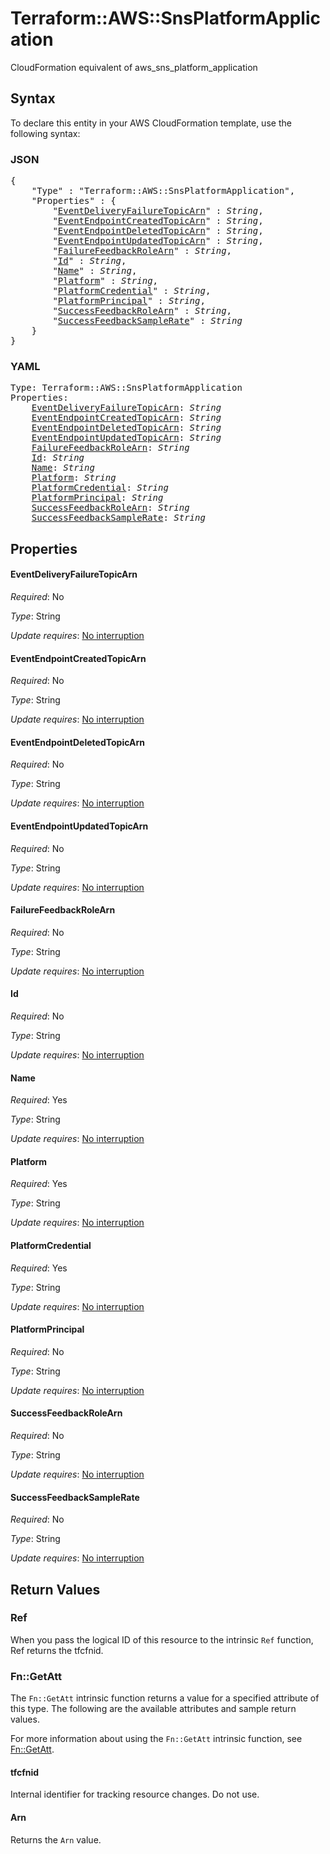 # Terraform::AWS::SnsPlatformApplication

CloudFormation equivalent of aws_sns_platform_application

## Syntax

To declare this entity in your AWS CloudFormation template, use the following syntax:

### JSON

<pre>
{
    "Type" : "Terraform::AWS::SnsPlatformApplication",
    "Properties" : {
        "<a href="#eventdeliveryfailuretopicarn" title="EventDeliveryFailureTopicArn">EventDeliveryFailureTopicArn</a>" : <i>String</i>,
        "<a href="#eventendpointcreatedtopicarn" title="EventEndpointCreatedTopicArn">EventEndpointCreatedTopicArn</a>" : <i>String</i>,
        "<a href="#eventendpointdeletedtopicarn" title="EventEndpointDeletedTopicArn">EventEndpointDeletedTopicArn</a>" : <i>String</i>,
        "<a href="#eventendpointupdatedtopicarn" title="EventEndpointUpdatedTopicArn">EventEndpointUpdatedTopicArn</a>" : <i>String</i>,
        "<a href="#failurefeedbackrolearn" title="FailureFeedbackRoleArn">FailureFeedbackRoleArn</a>" : <i>String</i>,
        "<a href="#id" title="Id">Id</a>" : <i>String</i>,
        "<a href="#name" title="Name">Name</a>" : <i>String</i>,
        "<a href="#platform" title="Platform">Platform</a>" : <i>String</i>,
        "<a href="#platformcredential" title="PlatformCredential">PlatformCredential</a>" : <i>String</i>,
        "<a href="#platformprincipal" title="PlatformPrincipal">PlatformPrincipal</a>" : <i>String</i>,
        "<a href="#successfeedbackrolearn" title="SuccessFeedbackRoleArn">SuccessFeedbackRoleArn</a>" : <i>String</i>,
        "<a href="#successfeedbacksamplerate" title="SuccessFeedbackSampleRate">SuccessFeedbackSampleRate</a>" : <i>String</i>
    }
}
</pre>

### YAML

<pre>
Type: Terraform::AWS::SnsPlatformApplication
Properties:
    <a href="#eventdeliveryfailuretopicarn" title="EventDeliveryFailureTopicArn">EventDeliveryFailureTopicArn</a>: <i>String</i>
    <a href="#eventendpointcreatedtopicarn" title="EventEndpointCreatedTopicArn">EventEndpointCreatedTopicArn</a>: <i>String</i>
    <a href="#eventendpointdeletedtopicarn" title="EventEndpointDeletedTopicArn">EventEndpointDeletedTopicArn</a>: <i>String</i>
    <a href="#eventendpointupdatedtopicarn" title="EventEndpointUpdatedTopicArn">EventEndpointUpdatedTopicArn</a>: <i>String</i>
    <a href="#failurefeedbackrolearn" title="FailureFeedbackRoleArn">FailureFeedbackRoleArn</a>: <i>String</i>
    <a href="#id" title="Id">Id</a>: <i>String</i>
    <a href="#name" title="Name">Name</a>: <i>String</i>
    <a href="#platform" title="Platform">Platform</a>: <i>String</i>
    <a href="#platformcredential" title="PlatformCredential">PlatformCredential</a>: <i>String</i>
    <a href="#platformprincipal" title="PlatformPrincipal">PlatformPrincipal</a>: <i>String</i>
    <a href="#successfeedbackrolearn" title="SuccessFeedbackRoleArn">SuccessFeedbackRoleArn</a>: <i>String</i>
    <a href="#successfeedbacksamplerate" title="SuccessFeedbackSampleRate">SuccessFeedbackSampleRate</a>: <i>String</i>
</pre>

## Properties

#### EventDeliveryFailureTopicArn

_Required_: No

_Type_: String

_Update requires_: [No interruption](https://docs.aws.amazon.com/AWSCloudFormation/latest/UserGuide/using-cfn-updating-stacks-update-behaviors.html#update-no-interrupt)

#### EventEndpointCreatedTopicArn

_Required_: No

_Type_: String

_Update requires_: [No interruption](https://docs.aws.amazon.com/AWSCloudFormation/latest/UserGuide/using-cfn-updating-stacks-update-behaviors.html#update-no-interrupt)

#### EventEndpointDeletedTopicArn

_Required_: No

_Type_: String

_Update requires_: [No interruption](https://docs.aws.amazon.com/AWSCloudFormation/latest/UserGuide/using-cfn-updating-stacks-update-behaviors.html#update-no-interrupt)

#### EventEndpointUpdatedTopicArn

_Required_: No

_Type_: String

_Update requires_: [No interruption](https://docs.aws.amazon.com/AWSCloudFormation/latest/UserGuide/using-cfn-updating-stacks-update-behaviors.html#update-no-interrupt)

#### FailureFeedbackRoleArn

_Required_: No

_Type_: String

_Update requires_: [No interruption](https://docs.aws.amazon.com/AWSCloudFormation/latest/UserGuide/using-cfn-updating-stacks-update-behaviors.html#update-no-interrupt)

#### Id

_Required_: No

_Type_: String

_Update requires_: [No interruption](https://docs.aws.amazon.com/AWSCloudFormation/latest/UserGuide/using-cfn-updating-stacks-update-behaviors.html#update-no-interrupt)

#### Name

_Required_: Yes

_Type_: String

_Update requires_: [No interruption](https://docs.aws.amazon.com/AWSCloudFormation/latest/UserGuide/using-cfn-updating-stacks-update-behaviors.html#update-no-interrupt)

#### Platform

_Required_: Yes

_Type_: String

_Update requires_: [No interruption](https://docs.aws.amazon.com/AWSCloudFormation/latest/UserGuide/using-cfn-updating-stacks-update-behaviors.html#update-no-interrupt)

#### PlatformCredential

_Required_: Yes

_Type_: String

_Update requires_: [No interruption](https://docs.aws.amazon.com/AWSCloudFormation/latest/UserGuide/using-cfn-updating-stacks-update-behaviors.html#update-no-interrupt)

#### PlatformPrincipal

_Required_: No

_Type_: String

_Update requires_: [No interruption](https://docs.aws.amazon.com/AWSCloudFormation/latest/UserGuide/using-cfn-updating-stacks-update-behaviors.html#update-no-interrupt)

#### SuccessFeedbackRoleArn

_Required_: No

_Type_: String

_Update requires_: [No interruption](https://docs.aws.amazon.com/AWSCloudFormation/latest/UserGuide/using-cfn-updating-stacks-update-behaviors.html#update-no-interrupt)

#### SuccessFeedbackSampleRate

_Required_: No

_Type_: String

_Update requires_: [No interruption](https://docs.aws.amazon.com/AWSCloudFormation/latest/UserGuide/using-cfn-updating-stacks-update-behaviors.html#update-no-interrupt)

## Return Values

### Ref

When you pass the logical ID of this resource to the intrinsic `Ref` function, Ref returns the tfcfnid.

### Fn::GetAtt

The `Fn::GetAtt` intrinsic function returns a value for a specified attribute of this type. The following are the available attributes and sample return values.

For more information about using the `Fn::GetAtt` intrinsic function, see [Fn::GetAtt](https://docs.aws.amazon.com/AWSCloudFormation/latest/UserGuide/intrinsic-function-reference-getatt.html).

#### tfcfnid

Internal identifier for tracking resource changes. Do not use.

#### Arn

Returns the <code>Arn</code> value.

